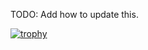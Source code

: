 TODO: Add how to update this.


[![trophy](https://github-profile-trophy.vercel.app/?username=ryo-ma)](https://github.com/ryo-ma/github-profile-trophy)
